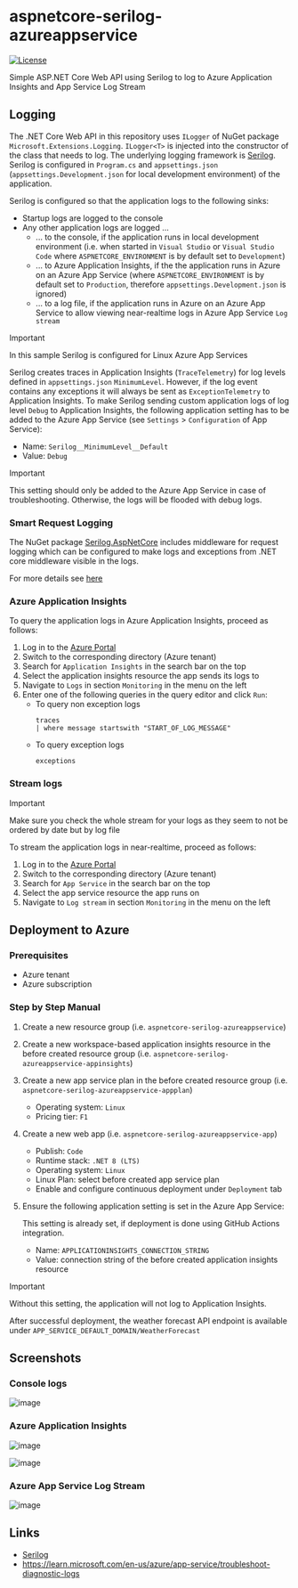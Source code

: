 # aspnetcore-serilog-azureappservice

[![License](https://img.shields.io/badge/license-Apache%20License%202.0-blue.svg)](https://github.com/rufer7/aspnetcore-serilog-azureappservice/blob/main/LICENSE)

Simple ASP.NET Core Web API using Serilog to log to Azure Application Insights and App Service Log Stream

## Logging

The .NET Core Web API in this repository uses `ILogger` of NuGet package `Microsoft.Extensions.Logging`. `ILogger<T>` is injected into the constructor of the class that needs to log.
The underlying logging framework is [Serilog](https://serilog.net/). Serilog is configured in `Program.cs` and `appsettings.json` (`appsettings.Development.json` for local development environment) of the application.

Serilog is configured so that the application logs to the following sinks:

- Startup logs are logged to the console
- Any other application logs are logged ...
  - ... to the console, if the application runs in local development environment (i.e. when started in `Visual Studio` or `Visual Studio Code` where `ASPNETCORE_ENVIRONMENT` is by default set to `Development`)
  - ... to Azure Application Insights, if the the application runs in Azure on an Azure App Service (where `ASPNETCORE_ENVIRONMENT` is by default set to `Production`, therefore `appsettings.Development.json` is ignored)
  - ... to a log file, if the application runs in Azure on an Azure App Service to allow viewing near-realtime logs in Azure App Service `Log stream`

> [!IMPORTANT]  
> In this sample Serilog is configured for Linux Azure App Services

Serilog creates traces in Application Insights (`TraceTelemetry`) for log levels defined in `appsettings.json` `MinimumLevel`. However, if the log event contains any exceptions it will always be sent as `ExceptionTelemetry` to Application Insights.
To make Serilog sending custom application logs of log level `Debug` to Application Insights, the following application setting has to be added to the Azure App Service (see `Settings` > `Configuration` of App Service):

- Name: `Serilog__MinimumLevel__Default`
- Value: `Debug`

> [!IMPORTANT]
> This setting should only be added to the Azure App Service in case of troubleshooting. Otherwise, the logs will be flooded with debug logs.

### Smart Request Logging

The NuGet package [Serilog.AspNetCore](https://www.nuget.org/packages/Serilog.AspNetCore) includes middleware for request logging which can be configured to make logs and exceptions from .NET core middleware visible in the logs.

For more details see [here](https://github.com/serilog/serilog-aspnetcore?tab=readme-ov-file#request-logging)

### Azure Application Insights

To query the application logs in Azure Application Insights, proceed as follows:

1. Log in to the [Azure Portal](https://portal.azure.com/)
2. Switch to the corresponding directory (Azure tenant)
3. Search for `Application Insights` in the search bar on the top
4. Select the application insights resource the app sends its logs to
5. Navigate to `Logs` in section `Monitoring` in the menu on the left
6. Enter one of the following queries in the query editor and click `Run`:
   - To query non exception logs
     ```
     traces
     | where message startswith "START_OF_LOG_MESSAGE"
     ```
   - To query exception logs
     ```
     exceptions
     ```

### Stream logs

> [!IMPORTANT]
> Make sure you check the whole stream for your logs as they seem to not be ordered by date but by log file

To stream the application logs in near-realtime, proceed as follows:

1. Log in to the [Azure Portal](https://portal.azure.com/)
2. Switch to the corresponding directory (Azure tenant)
3. Search for `App Service` in the search bar on the top
4. Select the app service resource the app runs on
5. Navigate to `Log stream` in section `Monitoring` in the menu on the left

## Deployment to Azure

### Prerequisites

- Azure tenant
- Azure subscription

### Step by Step Manual

1. Create a new resource group (i.e. `aspnetcore-serilog-azureappservice`)
1. Create a new workspace-based application insights resource in the before created resource group (i.e. `aspnetcore-serilog-azureappservice-appinsights`)
1. Create a new app service plan in the before created resource group (i.e. `aspnetcore-serilog-azureappservice-appplan`)

   - Operating system: `Linux`
   - Pricing tier: `F1`

1. Create a new web app (i.e. `aspnetcore-serilog-azureappservice-app`)

   - Publish: `Code`
   - Runtime stack: `.NET 8 (LTS)`
   - Operating system: `Linux`
   - Linux Plan: select before created app service plan
   - Enable and configure continuous deployment under `Deployment` tab

1. Ensure the following application setting is set in the Azure App Service:

   This setting is already set, if deployment is done using GitHub Actions integration.

   - Name: `APPLICATIONINSIGHTS_CONNECTION_STRING`
   - Value: connection string of the before created application insights resource

> [!IMPORTANT]
> Without this setting, the application will not log to Application Insights.

After successful deployment, the weather forecast API endpoint is available under `APP_SERVICE_DEFAULT_DOMAIN/WeatherForecast`

## Screenshots

### Console logs

![image](https://github.com/rufer7/aspnetcore-serilog-azureappservice/assets/5937292/8e993089-81f0-4b35-a261-01e5b333de09)

### Azure Application Insights

![image](https://github.com/rufer7/aspnetcore-serilog-azureappservice/assets/5937292/82ad950e-0668-4328-bd4b-a98c858293d9)

![image](https://github.com/rufer7/aspnetcore-serilog-azureappservice/assets/5937292/4fb0705f-dd0b-42e6-869d-309b16e1ffc1)

### Azure App Service Log Stream

![image](https://github.com/rufer7/aspnetcore-serilog-azureappservice/assets/5937292/69c87ce9-f772-49a0-af78-e541c75785d6)

## Links

- [Serilog](https://serilog.net/)
- https://learn.microsoft.com/en-us/azure/app-service/troubleshoot-diagnostic-logs
